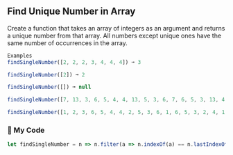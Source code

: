 ## Find Unique Number in Array

Create a function that takes an array of integers as an argument and returns a unique number from that array. All numbers except unique ones have the same number of occurrences in the array.
```js
Examples
findSingleNumber([2, 2, 2, 3, 4, 4, 4]) ➞ 3

findSingleNumber([2]) ➞ 2

findSingleNumber([]) ➞ null

findSingleNumber([7, 13, 3, 6, 5, 4, 4, 13, 5, 3, 6, 7, 6, 5, 3, 13, 4, 7, 13, 5, 7, 4, 3, 6, 8, 4, 3, 7, 5, 6, 13]) ➞ 8

findSingleNumber([1, 2, 3, 6, 5, 4, 4, 2, 5, 3, 6, 1, 6, 5, 3, 2, 4, 1, 2, 5, 1, 4, 3, 6, 101, 4, 3, 1, 5, 6, 2]) ➞ 101
```
### :evergreen_tree: My Code
```js
let findSingleNumber = n => n.filter(a => n.indexOf(a) == n.lastIndexOf(a))[0] || null;
```
